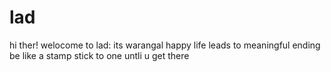 # lad
hi ther! 
welocome to lad:
its warangal 
happy life leads to meaningful ending
be like a stamp stick to one untli u get there
